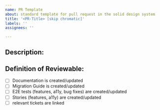 ```yaml
---
name: PR Template
about: standard template for pull request in the solid design system
title: '<PR-Title> [skip chromatic]'
labels: ''
assignees: ''

---
```


## Description:
<!-- *PR notes: Please describe the changes in this PR.* -->

## Definition of Reviewable:
<!-- *PR notes: Irrelevant elements should be removed.* -->
- [ ] Documentation is created/updated
- [ ] Migration Guide is created/updated
- [ ] E2E tests (features, a11y, bug fixes) are created/updated
- [ ] Stories (features, a11y) are created/updated
- [ ] relevant tickets are linked
